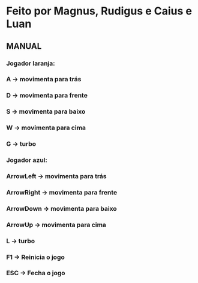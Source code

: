# Feito por Magnus, Rudigus e Caius e Luan

## MANUAL 
### Jogador laranja:
### A -> movimenta para trás
### D -> movimenta para frente
### S -> movimenta para baixo
### W -> movimenta para cima
### G -> turbo

### Jogador azul:
### ArrowLeft   -> movimenta para trás
### ArrowRight  -> movimenta para frente
### ArrowDown   -> movimenta para baixo
### ArrowUp     -> movimenta para cima
### L           -> turbo

### F1  -> Reinicia o jogo
### ESC -> Fecha o jogo